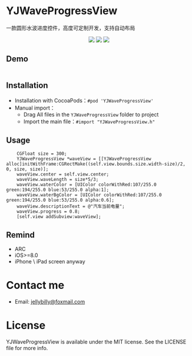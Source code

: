 # YJWaveProgressView
一款圆形水波进度控件，高度可定制开发，支持自动布局
<p align="center">
<a href="https://github.com/mcyj1314/YJWaveProgressView"><img src="https://img.shields.io/badge/platform-iOS%208.0%2B-ff69b5152950834.svg"></a>
<a href="https://github.com/mcyj1314/YJWaveProgressView"><img src="https://img.shields.io/cocoapods/v/YJWaveProgressView.svg?style=flat"></a>
<a href="https://github.com/mcyj1314/YJWaveProgressView/blob/master/LICENSE"><img src="https://img.shields.io/badge/license-MIT-green.svg?style=flat"></a>
</p>

## Demo
<img src="https://github.com/mcyj1314/YJWaveProgressView/blob/master/screenshots/screenshot.gif" alt="">
   
## Installation
* Installation with CocoaPods：`#pod 'YJWaveProgressView'`
* Manual import：
    * Drag All files in the `YJWaveProgressView` folder to project
    * Import the main file：`#import "YJWaveProgressView.h"`
    
## Usage
```objc
    CGFloat size = 300;
    YJWaveProgressView *waveView = [[YJWaveProgressView alloc]initWithFrame:CGRectMake((self.view.bounds.size.width-size)/2, 0, size, size)];
    waveView.center = self.view.center;
    waveView.waveLength = size*5/3;
    waveView.waterColor = [UIColor colorWithRed:107/255.0 green:194/255.0 blue:53/255.0 alpha:1];
    waveView.waterBgColor = [UIColor colorWithRed:107/255.0 green:194/255.0 blue:53/255.0 alpha:0.6];
    waveView.descriptionText = @"汽车当前电量";
    waveView.progress = 0.8;
    [self.view addSubview:waveView];
```

## Remind
* ARC
* iOS>=8.0
* iPhone \ iPad screen anyway

# Contact me
- Email:  jellybilly@foxmail.com

# License
YJWaveProgressView is available under the MIT license. See the LICENSE file for more info.
